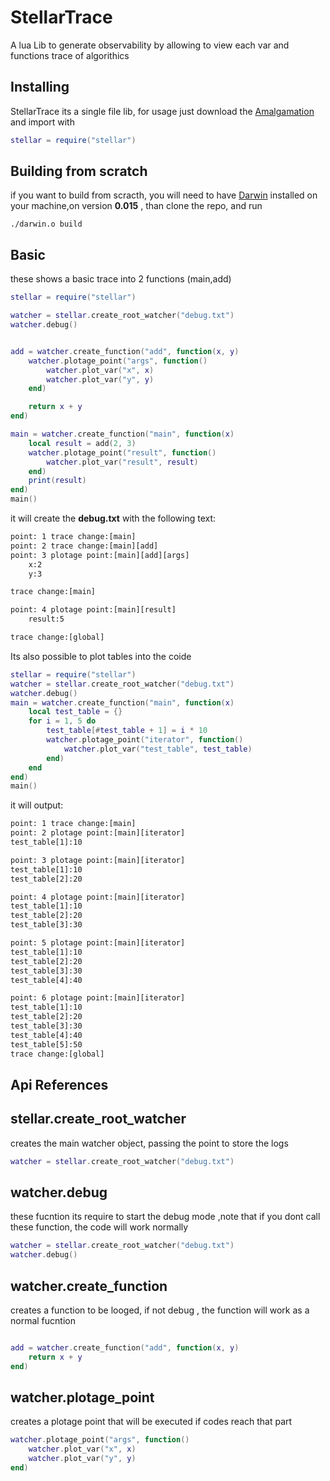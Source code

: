 # StellarTrace
A lua Lib to generate observability by allowing to view each var and functions
trace of algorithics

## Installing
StellarTrace its a single file lib, for usage just download the [Amalgamation](https://github.com/OUIsolutions/StellarTrace/releases/download/0.001/stellar.lua)
and import with
```lua
stellar = require("stellar")
```
## Building from scratch
if you want to build from scracth, you will need to have [Darwin](https://github.com/OUIsolutions/Darwin) installed
on your machine,on version **0.015** , than clone the repo, and run
```shell
./darwin.o build
```
## Basic

these shows a basic trace into 2 functions (main,add)
```lua
stellar = require("stellar")

watcher = stellar.create_root_watcher("debug.txt")
watcher.debug()


add = watcher.create_function("add", function(x, y)
    watcher.plotage_point("args", function()
        watcher.plot_var("x", x)
        watcher.plot_var("y", y)
    end)

    return x + y
end)

main = watcher.create_function("main", function(x)
    local result = add(2, 3)
    watcher.plotage_point("result", function()
        watcher.plot_var("result", result)
    end)
    print(result)
end)
main()

```
it will create the **debug.txt** with the following text:

```txt
point: 1 trace change:[main]
point: 2 trace change:[main][add]
point: 3 plotage point:[main][add][args]
	x:2
	y:3

trace change:[main]

point: 4 plotage point:[main][result]
	result:5

trace change:[global]

```
Its also possible to plot tables into the coide
```lua
stellar = require("stellar")
watcher = stellar.create_root_watcher("debug.txt")
watcher.debug()
main = watcher.create_function("main", function(x)
    local test_table = {}
    for i = 1, 5 do
        test_table[#test_table + 1] = i * 10
        watcher.plotage_point("iterator", function()
            watcher.plot_var("test_table", test_table)
        end)
    end
end)
main()
```
it will output:
```txt
point: 1 trace change:[main]
point: 2 plotage point:[main][iterator]
test_table[1]:10

point: 3 plotage point:[main][iterator]
test_table[1]:10
test_table[2]:20

point: 4 plotage point:[main][iterator]
test_table[1]:10
test_table[2]:20
test_table[3]:30

point: 5 plotage point:[main][iterator]
test_table[1]:10
test_table[2]:20
test_table[3]:30
test_table[4]:40

point: 6 plotage point:[main][iterator]
test_table[1]:10
test_table[2]:20
test_table[3]:30
test_table[4]:40
test_table[5]:50
trace change:[global]
```

## Api References
## stellar.create_root_watcher
creates the main watcher object, passing the point to store the logs
```lua
watcher = stellar.create_root_watcher("debug.txt")
```
## watcher.debug
these fucntion  its require to start the debug mode ,note that if you dont
call these function, the code will work normally
```lua
watcher = stellar.create_root_watcher("debug.txt")
watcher.debug()
```


## watcher.create_function
creates a function to be looged, if not debug , the function will work as
a normal fucntion
```lua

add = watcher.create_function("add", function(x, y)
    return x + y
end)
```
## watcher.plotage_point
creates a plotage point that will be executed if codes reach that part
```lua
watcher.plotage_point("args", function()
    watcher.plot_var("x", x)
    watcher.plot_var("y", y)
end)
```
